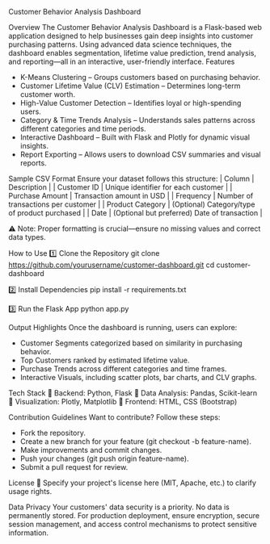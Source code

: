 Customer Behavior Analysis Dashboard

Overview
The Customer Behavior Analysis Dashboard is a Flask-based web application designed to help businesses gain deep insights into customer purchasing patterns. Using advanced data science techniques, the dashboard enables segmentation, lifetime value prediction, trend analysis, and reporting—all in an interactive, user-friendly interface.
Features
- K-Means Clustering – Groups customers based on purchasing behavior.
- Customer Lifetime Value (CLV) Estimation – Determines long-term customer worth.
- High-Value Customer Detection – Identifies loyal or high-spending users.
- Category & Time Trends Analysis – Understands sales patterns across different categories and time periods.
- Interactive Dashboard – Built with Flask and Plotly for dynamic visual insights.
- Report Exporting – Allows users to download CSV summaries and visual reports.

Sample CSV Format
Ensure your dataset follows this structure:
| Column | Description | 
| Customer ID | Unique identifier for each customer | 
| Purchase Amount | Transaction amount in USD | 
| Frequency | Number of transactions per customer | 
| Product Category | (Optional) Category/type of product purchased | 
| Date | (Optional but preferred) Date of transaction | 


⚠ Note: Proper formatting is crucial—ensure no missing values and correct data types.

How to Use
1️⃣ Clone the Repository
git clone https://github.com/yourusername/customer-dashboard.git
cd customer-dashboard


2️⃣ Install Dependencies
pip install -r requirements.txt


3️⃣ Run the Flask App
python app.py



Output Highlights
Once the dashboard is running, users can explore:
- Customer Segments categorized based on similarity in purchasing behavior.
- Top Customers ranked by estimated lifetime value.
- Purchase Trends across different categories and time frames.
- Interactive Visuals, including scatter plots, bar charts, and CLV graphs.

Tech Stack
🔹 Backend: Python, Flask
🔹 Data Analysis: Pandas, Scikit-learn
🔹 Visualization: Plotly, Matplotlib
🔹 Frontend: HTML, CSS (Bootstrap)

Contribution Guidelines
Want to contribute? Follow these steps:
- Fork the repository.
- Create a new branch for your feature (git checkout -b feature-name).
- Make improvements and commit changes.
- Push your changes (git push origin feature-name).
- Submit a pull request for review.

License
📜 Specify your project's license here (MIT, Apache, etc.) to clarify usage rights.

Data Privacy
Your customers' data security is a priority. No data is permanently stored. For production deployment, ensure encryption, secure session management, and access control mechanisms to protect sensitive information.


